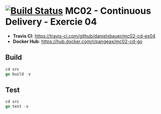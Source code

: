 # [![Build Status](https://travis-ci.com/danielxbauer/mc02-cd-ex04.svg?branch=main)](https://travis-ci.com/danielxbauer/mc02-cd-ex04) MC02 - Continuous Delivery - Exercie 04

* **Travis CI**: https://travis-ci.com/github/danielxbauer/mc02-cd-ex04
* **Docker Hub**: https://hub.docker.com/r/pangeax/mc02-cd-go

## Build
``` go
cd src
go build -v
```

## Test
``` go
cd src
go test -v
```